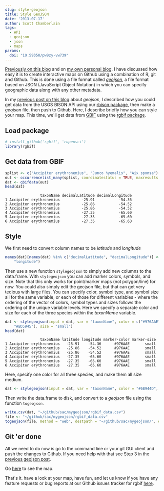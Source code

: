 ```yaml
---
slug: style-geojson
title: Style GeoJSON
date: '2013-07-17'
author: Scott Chamberlain
tags:
  - API
  - geojson
  - json
  - maps
params:
  doi: "10.59350/pw9zy-vw739"
---
```


[Previously on this blog][ropost] and on [my own personal blog][scottpost], I have discussed how easy it is to create interactive maps on Github using a combination of R, git and Github. This is done using a file format called [*geojson*](https://en.wikipedia.org/wiki/GeoJSON), a file format based on JSON (JavaScript Object Notation) in which you can specify geographic data along with any other metadata.

In my [previous post on this blog][ropost] about *geojson*, I described how you could get data from the USGS BISON API using our [rbison package][rbison], then make a *geojson* file, then push to Github. Here, I describe briefly how you can style your map. This time, we'll get data from [GBIF][gbif] using the [rgbif package][rgbif].


## Load package

```r
# install_github('rgbif', 'ropensci')
library(rgbif)
```

## Get data from GBIF

```r
splist <- c("Accipiter erythronemius", "Junco hyemalis", "Aix sponsa")
out <- occurrencelist_many(splist, coordinatestatus = TRUE, maxresults = 100)
dat <- gbifdata(out)
head(dat)
```

```
                taxonName decimalLatitude decimalLongitude
1 Accipiter erythronemius          -25.91           -54.36
2 Accipiter erythronemius          -25.86           -54.52
3 Accipiter erythronemius          -25.86           -54.52
4 Accipiter erythronemius          -27.35           -65.60
5 Accipiter erythronemius          -27.35           -65.60
6 Accipiter erythronemius          -27.35           -65.60
```

## Style

We first need to convert column names to be *latitude* and *longitude*


```r
names(dat)[names(dat) %in% c("decimalLatitude", "decimalLongitude")] <- c("latitude",
    "longitude")
```


Then use a new function `stylegeojson` to simply add new columns to the data.frame. With `stylegeojson` you can add marker colors, symbols, and size. Note that this only works for point/marker maps (not polygon/line) for now. You could also simply edit the geojson file, but that can get very tedious with large files. You can specify color, symbol type, and symbol size all for the same variable, or each of those for different variables - where the ordering of the vector of colors, symbol types and sizes follows the ordering of the unique variable levels. Here we specify a separate color and size for each of the three species within the *taxonName* variable.


```r
dat <- stylegeojson(input = dat, var = "taxonName", color = c("#976AAE", "#6B944D",
    "#BD5945"), size = "small")
head(dat)
```



```
                taxonName latitude longitude marker-color marker-size
1 Accipiter erythronemius   -25.91    -54.36      #976AAE       small
2 Accipiter erythronemius   -25.86    -54.52      #976AAE       small
3 Accipiter erythronemius   -25.86    -54.52      #976AAE       small
4 Accipiter erythronemius   -27.35    -65.60      #976AAE       small
5 Accipiter erythronemius   -27.35    -65.60      #976AAE       small
6 Accipiter erythronemius   -27.35    -65.60      #976AAE       small
```


Here, specify one color for all three species, and make them all size medium.


```r
dat <- stylegeojson(input = dat, var = "taxonName", color = "#6B944D", size = "medium")
```


Then write the data.frame to disk, and convert to a *geojson* file using the function `togeojson`.


```r
write.csv(dat, "~/github/sac/mygeojson/rgbif_data.csv")
file <- "~/github/sac/mygeojson/rgbif_data.csv"
togeojson(file, method = "web", destpath = "~/github/sac/mygeojson/", outfilename = "rgbif_data")
```

## Git 'er done

All we need to do now is go to the command line or your git GUI client and push the changes to Github. If you need help with that see Step 3 in the [previous geojson post][ropost].

Go <a href="https://render.github.com/view/geojson?url=https://raw.github.com/sckott/mygeojson/master/rgbif_data.geojson" target="_blank">here</a> to see the map.

That's it. have a look at your map, have fun, and let us know if you have any feature requests or bug reports at our Github issues tracker for rgbif [here][rgbifissues].


[ropost]: /blog/2013/07/04/rbison-geoson/
[scottpost]: https://sckott.github.io/2013/06/geojson/
[rgbif]: https://github.com/ropensci/rgbif
[rgbifissues]: https://github.com/ropensci/rgbif/issues
[rbison]: https://github.com/ropensci/rbison
[gbif]: https://www.gbif.org/
